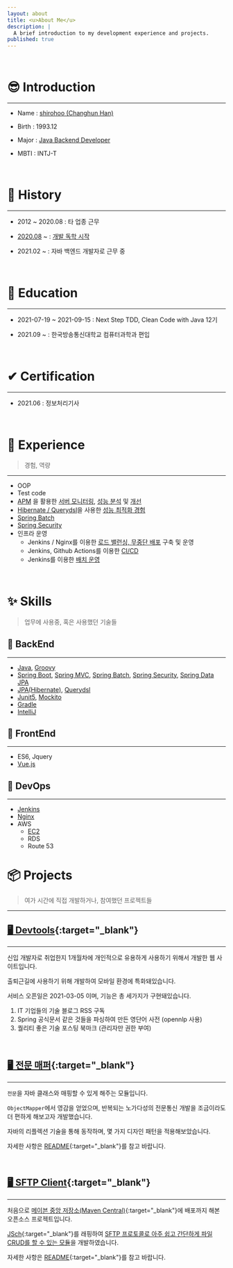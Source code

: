 ```yaml
---
layout: about
title: <u>About Me</u>
description: |
  A brief introduction to my development experience and projects.
published: true
---
```


<br />

# 😎 Introduction

---

- Name :  <u>shirohoo (Changhun Han)</u>

- Birth : 1993.12

- Major : <u>Java Backend Developer</u>

- MBTI : INTJ-T

<br />

# 📖 History

---

- 2012 ~ 2020.08 : 타 업종 근무

- <u>2020.08</u> ~ : <u>개발 독학 시작</u>

- 2021.02 ~ : 자바 백엔드 개발자로 근무 중

<br />

# 📜 Education

---

- 2021-07-19 ~ 2021-09-15 : Next Step TDD, Clean Code with Java 12기

- 2021.09 ~ : 한국방송통신대학교 컴퓨터과학과 편입

<br />

# ✔ Certification

---

- 2021.06 : 정보처리기사

<br />

# 👏 Experience

> 경험, 역량

---

- OOP
- Test code
- <u>APM</u> 을 활용한 <u>서버 모니터링</u>, <u>성능 분석</u> 및 <u>개선</u>
- <u>Hibernate / Querydsl</u>을 사용한 <u>성능 최적화 경험</u>
- <u>Spring Batch</u>
- <u>Spring Security</u>
- 인프라 운영
    - Jenkins / Nginx를 이용한 <u>로드 밸런싱, 무중단 배포</u> 구축 및 운영
    - Jenkins, Github Actions를 이용한 <u>CI/CD</u>
    - Jenkins를 이용한 <u>배치 운영</u>

<br />

# ✨ Skills

> 업무에 사용중, 혹은 사용했던 기술들

## 🔐 BackEnd

---

- <u>Java</u>, <u>Groovy</u>
- <u>Spring Boot</u>, <u>Spring MVC</u>, <u>Spring Batch</u>, <u>Spring Security</u>, <u>Spring Data JPA</u>
- <u>JPA(Hibernate)</u>, <u>Querydsl</u>
- <u>Junit5</u>, <u>Mockito</u>
- <u>Gradle</u>
- <u>IntelliJ</u>

## 🎨 FrontEnd

---

- ES6, Jquery
- <u>Vue.js</u>

## 🕋 DevOps

---

- <u>Jenkins</u>
- <u>Nginx</u>
- AWS
    - <u>EC2</u>
    - RDS
    - Route 53

# 📦 Projects

> 여가 시간에 직접 개발하거나, 참여했던 프로젝트들

---

## [🖥 Devtools](https://devtools.life/){:target="_blank"}

---

신입 개발자로 취업한지 1개월차에 개인적으로 유용하게 사용하기 위해서 개발한 웹 사이트입니다.

출퇴근길에 사용하기 위해 개발하여 모바일 환경에 특화돼있습니다.

서비스 오픈일은 2021-03-05 이며, 기능은 총 세가지가 구현돼있습니다.

1. IT 기업들의 기술 블로그 RSS 구독
2. Spring 공식문서 같은 것들을 파싱하여 만든 영단어 사전 (opennlp 사용)
3. 퀄리티 좋은 기술 포스팅 북마크 (관리자만 권한 부여)

<br />

## [🖥 전문 매퍼](https://github.com/shirohoo/full-text-mapper){:target="_blank"}

---

`전문`을 자바 클래스와 매핑할 수 있게 해주는 모듈입니다.

`ObjectMapper`에서 영감을 얻었으며, 반복되는 노가다성의 전문통신 개발을 조금이라도 더 편하게 해보고자 개발했습니다.

자바의 리플렉션 기술을 통해 동작하며, 몇 가지 디자인 패턴을 적용해보았습니다.

자세한 사항은 [README](https://github.com/shirohoo/full-text-mapper/blob/main/README.md){:target="_blank"}를 참고 바랍니다.

<br />

## [🖥 SFTP Client](https://github.com/shirohoo/sftp-client){:target="_blank"}

---

처음으로 [메이븐 중앙 저장소(Maven Central)](https://mvnrepository.com/artifact/io.github.shirohoo/sftp-client){:target="_blank"}에 배포까지 해본 오픈소스 프로젝트입니다.

[JSch](https://github.com/is/jsch){:target="_blank"}를 래핑하여 <u>SFTP 프로토콜로 아주 쉽고 간단하게 파일 CRUD를 할 수 있는 모듈</u>을 개발하였습니다.

자세한 사항은 [README](https://github.com/shirohoo/sftp-client/blob/master/README.md){:target="_blank"}를 참고 바랍니다.

<br />
